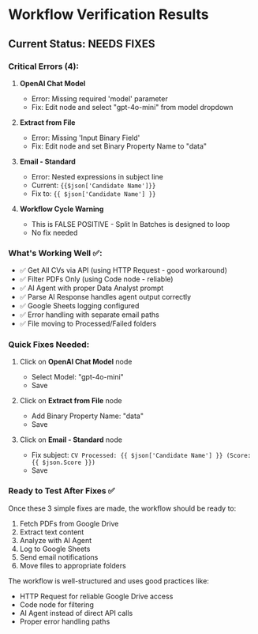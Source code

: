 # Workflow Verification Results

## Current Status: NEEDS FIXES

### Critical Errors (4):

1. **OpenAI Chat Model** 
   - Error: Missing required 'model' parameter
   - Fix: Edit node and select "gpt-4o-mini" from model dropdown

2. **Extract from File**
   - Error: Missing 'Input Binary Field'
   - Fix: Edit node and set Binary Property Name to "data"

3. **Email - Standard**
   - Error: Nested expressions in subject line
   - Current: `{{$json['Candidate Name']}}`
   - Fix to: `{{ $json['Candidate Name'] }}`

4. **Workflow Cycle Warning**
   - This is FALSE POSITIVE - Split In Batches is designed to loop
   - No fix needed

### What's Working Well ✅:

- ✅ Get All CVs via API (using HTTP Request - good workaround)
- ✅ Filter PDFs Only (using Code node - reliable)
- ✅ AI Agent with proper Data Analyst prompt
- ✅ Parse AI Response handles agent output correctly
- ✅ Google Sheets logging configured
- ✅ Error handling with separate email paths
- ✅ File moving to Processed/Failed folders

### Quick Fixes Needed:

1. Click on **OpenAI Chat Model** node
   - Select Model: "gpt-4o-mini"
   - Save

2. Click on **Extract from File** node
   - Add Binary Property Name: "data"
   - Save

3. Click on **Email - Standard** node
   - Fix subject: `CV Processed: {{ $json['Candidate Name'] }} (Score: {{ $json.Score }})`
   - Save

### Ready to Test After Fixes ✅

Once these 3 simple fixes are made, the workflow should be ready to:
1. Fetch PDFs from Google Drive
2. Extract text content
3. Analyze with AI Agent
4. Log to Google Sheets
5. Send email notifications
6. Move files to appropriate folders

The workflow is well-structured and uses good practices like:
- HTTP Request for reliable Google Drive access
- Code node for filtering
- AI Agent instead of direct API calls
- Proper error handling paths